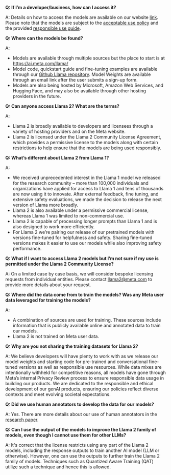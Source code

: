 **Q: If I’m a developer/business, how can I access it?**


A: Details on how to access the models are available on our website [link](http://ai.meta.com/llama). Please note that the models are subject to the [acceptable use policy](https://github.com/facebookresearch/llama/blob/main/USE_POLICY.md) and the provided [responsible use guide](https://ai.meta.com/static-resource/responsible-use-guide/). 

**Q: Where can the models be found?**

A: 
- Models are available through multiple sources but the place to start is at https://ai.meta.com/llama/ 
- Model code, quickstart guide and fine-tuning examples are available through our [Github Llama repository](https://github.com/fairinternal/llama_v2). Model Weights are available through an email link after the user submits a sign-up form. 
- Models are also being hosted by Microsoft, Amazon Web Services, and Hugging Face, and may also be available through other hosting providers in the future.

**Q: Can anyone access Llama 2? What are the terms?**

A: 
- Llama 2 is broadly available to developers and licensees through a variety of hosting providers and on the Meta website.
- Llama 2 is licensed under the Llama 2 Community License Agreement, which provides a permissive license to the models along with certain restrictions to help ensure that the models are being used responsibly.

**Q: What’s different about Llama 2 from Llama 1?**

A: 
- We received unprecedented interest in the Llama 1 model we released for the research community –  more than 100,000 individuals and organizations have applied for access to Llama 1 and tens of thousands are now using it to innovate. After external feedback, fine tuning, and extensive safety evaluations, we made the decision to release the next version of Llama more broadly. 
- Llama 2 is also available under a permissive commercial license, whereas Llama 1 was limited to non-commercial use.
- Llama 2 is capable of processing longer prompts than Llama 1 and is also designed to work more efficiently.
- For Llama 2 we’re pairing our release of our pretrained models with versions fine-tuned for helpfulness and safety. Sharing fine-tuned versions makes it easier to use our models while also improving safety performance.

**Q: What if I want to access Llama 2 models but I’m not sure if my use is permitted under the Llama 2 Community License?** 

A: On a limited case by case basis, we will consider bespoke licensing requests from individual entities. Please contact llama2@meta.com to provide more details about your request. 

**Q: Where did the data come from to train the models? Was any Meta user data leveraged for training the models?**

A: 
- A combination of sources are used for training. These sources include information that is publicly available online and annotated data to train our models.
- Llama 2 is not trained on Meta user data. 


**Q:  Why are you not sharing the training datasets for Llama 2?** 

A: We believe developers will have plenty to work with as we release our model weights and starting code for pre-trained and conversational fine-tuned versions as well as responsible use resources. While data mixes are intentionally withheld for competitive reasons, all models have gone through Meta’s internal Privacy Review process to ensure responsible data usage in building our products. We are dedicated to the responsible and ethical development of our genAI products, ensuring our policies reflect diverse contexts and meet evolving societal expectations.


**Q: Did we use human annotators to develop the data for our models?**

A: Yes. There are more details about our use of human annotators in the [research paper](https://arxiv.org/abs/2307.09288). 

**Q: Can I use the output of the models to improve the Llama 2 family of models, even though I cannot use them for other LLMs?**

A: It's correct that the license restricts using any part of the Llama 2 models, including the response outputs to train another AI model (LLM or otherwise). However, one can use the outputs to further train the Llama 2 family of models. Techniques such as Quantized Aware Training (QAT) utilize such a technique and hence this is allowed. 

